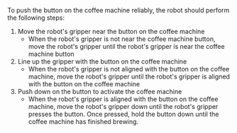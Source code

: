 To push the button on the coffee machine reliably, the robot should perform the following steps:

1. Move the robot's gripper near the button on the coffee machine
    - When the robot's gripper is not near the coffee machine button, move the robot's gripper until the robot's gripper is near the coffee machine button
2. Line up the gripper with the button on the coffee machine
    - When the robot's gripper is not aligned with the button on the coffee machine, move the robot's gripper until the robot's gripper is aligned with the button on the coffee machine
3. Push down on the button to activate the coffee machine
    - When the robot's gripper is aligned with the button on the coffee machine, move the robot's gripper down until the robot's gripper presses the button. Once pressed, hold the button down until the coffee machine has finished brewing.